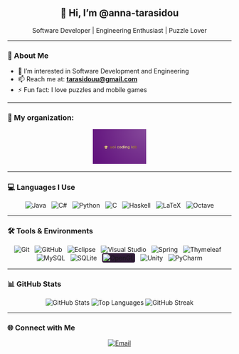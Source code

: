 <h2 align="center">👋 Hi, I’m @anna-tarasidou</h2>

<p align="center">Software Developer | Engineering Enthusiast | Puzzle Lover</p>

---

### 🧠 About Me

- 👀 I’m interested in Software Development and Engineering  
- 📫 Reach me at: **tarasidouu@gmail.com**  
- ⚡ Fun fact: I love puzzles and mobile games

---

### 🏢 My organization:
<div align="center">
  <a href="https://github.com/uoi-coding-lab" target="_blank" rel="noopener noreferrer">
    <img src="./uoi-coding-lab.png" width="120" alt="uoi coding lab"/>
  </a>
</div>

---

### 💻 Languages I Use

<p align="center">
  <img src="https://img.icons8.com/color/48/java-coffee-cup-logo--v1.png" height="32" title="Java" alt="Java"/>
  &nbsp;
  <img src="https://img.icons8.com/fluency/48/c-sharp-logo.png" height="32" title="C#" alt="C#"/>
  &nbsp;
  <img src="https://cdn.simpleicons.org/python/3670a0" height="32" title="Python" alt="Python"/>
  &nbsp;
  <img src="https://cdn.simpleicons.org/c/0059c8" height="32" title="C" alt="C"/>
  &nbsp;
  <img src="https://cdn.simpleicons.org/haskell/7d78a3" height="32" title="Haskell" alt="Haskell"/>
  &nbsp;
  <img src="https://cdn.simpleicons.org/latex/008080" height="32" title="LaTeX" alt="LaTeX"/>
  &nbsp;
  <img src="https://cdn.simpleicons.org/octave/3b5998" height="32" title="Octave" alt="Octave"/>
</p>

---

### 🛠 Tools & Environments

<p align="center">
  <img src="https://cdn.simpleicons.org/git/f05033" height="32" title="Git" alt="Git"/>
  &nbsp;
  <img src="https://img.icons8.com/fluency/48/github.png" height="32" title="GitHub" alt="GitHub"/>
  &nbsp;
  <img src="https://cdn.simpleicons.org/eclipseide/005a9c" height="32" title="Eclipse" alt="Eclipse"/>
  &nbsp;
  <img src="https://img.icons8.com/color/48/visual-studio.png" height="32" title="Visual Studio" alt="Visual Studio"/>
  &nbsp;
  <img src="https://cdn.simpleicons.org/spring/6db33f" height="32" title="Spring" alt="Spring"/>
  &nbsp;
  <img src="https://cdn.simpleicons.org/thymeleaf/005c0f" height="32" title="Thymeleaf" alt="Thymeleaf"/>
  &nbsp;
  <img src="https://cdn.simpleicons.org/mysql/4479a1" height="32" title="MySQL" alt="MySQL"/>
  &nbsp;
  <img src="https://cdn.simpleicons.org/sqlite/07405e" height="32" title="SQLite" alt="SQLite"/>
  &nbsp;
  <img src="https://cdn.simpleicons.org/opengl/ffffff" height="32" title="OpenGL" alt="OpenGL" style="background:#2e1a36; border-radius:4px; padding:2px;"/>
  &nbsp;
  <img src="https://img.icons8.com/fluency/48/unity.png" height="32" title="Unity" alt="Unity"/>
  &nbsp;
  <img src="https://img.icons8.com/color/48/jetbrains.png" height="32" title="PyCharm" alt="PyCharm"/>
</p>

---

### 📊 GitHub Stats

<p align="center">
  <img src="https://github-readme-stats.vercel.app/api?username=anna-tarasidou&theme=radical&hide_border=false&include_all_commits=false&include_forks=true&count_private=true&cache_bust=1" width="420" alt="GitHub Stats"/>
  <img src="https://github-readme-stats.vercel.app/api/top-langs/?username=anna-tarasidou&theme=radical&hide_border=false&layout=compact&include_forks=true&cache_bust=1" width="420" alt="Top Languages"/>
  <img src="https://nirzak-streak-stats.vercel.app/?user=anna-tarasidou&theme=tokyonight&hide_border=false" width="420" height="200" alt="GitHub Streak"/>
</p>

---


### 🌐 Connect with Me

<p align="center">
  <a href="mailto:tarasidouu@gmail.com" title="Email Me">
    <img src="https://cdn.simpleicons.org/gmail/ea4335" height="30" alt="Email"/>
  </a>
</p>
